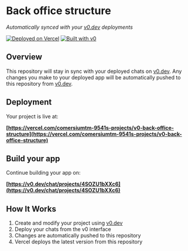 # Back office structure

*Automatically synced with your [v0.dev](https://v0.dev) deployments*

[![Deployed on Vercel](https://img.shields.io/badge/Deployed%20on-Vercel-black?style=for-the-badge&logo=vercel)](https://vercel.com/comersiumtm-9541s-projects/v0-back-office-structure)
[![Built with v0](https://img.shields.io/badge/Built%20with-v0.dev-black?style=for-the-badge)](https://v0.dev/chat/projects/4SOZU1bXXc6)

## Overview

This repository will stay in sync with your deployed chats on [v0.dev](https://v0.dev).
Any changes you make to your deployed app will be automatically pushed to this repository from [v0.dev](https://v0.dev).

## Deployment

Your project is live at:

**[https://vercel.com/comersiumtm-9541s-projects/v0-back-office-structure](https://vercel.com/comersiumtm-9541s-projects/v0-back-office-structure)**

## Build your app

Continue building your app on:

**[https://v0.dev/chat/projects/4SOZU1bXXc6](https://v0.dev/chat/projects/4SOZU1bXXc6)**

## How It Works

1. Create and modify your project using [v0.dev](https://v0.dev)
2. Deploy your chats from the v0 interface
3. Changes are automatically pushed to this repository
4. Vercel deploys the latest version from this repository